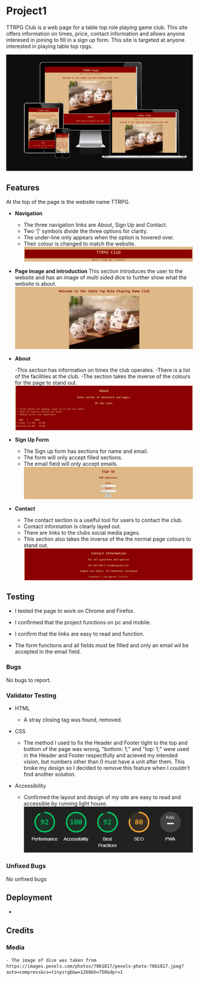 # Project1

TTRPG Club is a web page for a table top role playing game club. This site offers information on times, price, contact information and allows anyone interesed in joining to fill in a sign up form. This site is targeted at anyone interested in playing table top rpgs. 

![image of ami reactive](images/ami%20responsive%20image.png)

## Features 

At the top of the page is the website name TTRPG. 

- __Navigation__ 

    - The three navigation links are About, Sign Up and Contact. 
    - Two '|' symbols divide the three options for clarity. 
    - The under-line only appears when the option is hovered over. 
    - Their colour is changed to match the website. 
![title and navigation](images/Title.png)

- __Page image and introduction__
This section introduces the user to the website and has an image of multi sided dice to further show what the website is about. 
![image and intro](images/Page%20image.png)

- __About__ 

    -This section has information on times the club operates. 
    -There is a list of the facilities at the club. 
    -The section takes the inverse of the colours for the page to stand out. 
![about section](images/About%20section.png)

- __Sign Up Form__ 

    - The Sign up form has sections for name and email. 
    - The form will only accept filled sections. 
    - The email field will only accept emails. 
![sign up](images/Sign%20up%20screen.png) 

- __Contact__ 

    - The contact section is a uselful tool for users to contact the club. 
    - Contact information is clearly layed out. 
    - There are links to the clubs social media pages. 
    - This section also takes the inverse of the the normal page colours to stand out. 
![Contact](images/Contact%20section.png)

## Testing 

- I tested the page to work on Chrome and Firefox. 

- I confirmed that the project functions on pc and mobile. 

- I confirm that the links are easy to read and function. 

- The form functions and all fields must be filled and only an email wil be accepted in the email field. 

### Bugs 
No bugs to report. 

### Validator Testing 

- HTML
    - A stray closing tag was found, removed. 

- CSS
    - The method I used to fix the Header and Footer tight to the top and bottom of the page was wrong, "bottom: 1;" and "top: 1;" were used in the Header and Footer respectfully and acieved my intended vision, but numbers other than 0 must have a unit after them. This broke my design so I decided to remove this feature when I couldn't find another solution. 

- Accessibility 
    - Confirmed the layout and design of my site are easy to read and accessible by running light house. 
![lighthouse score](images/lighthouse%20score.png)

### Unfixed Bugs
No unfixed bugs 

## Deployment 

- 


## Credits 

### Media
    - The image of dice was taken from https://images.pexels.com/photos/7061817/pexels-photo-7061817.jpeg?auto=compress&cs=tinysrgb&w=1260&h=750&dpr=1 